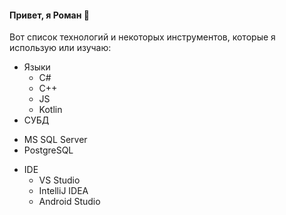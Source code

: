 #### Привет, я Роман 👋

Вот список технологий и некоторых инструментов, которые я использую или изучаю:

* Языки
  + С#
  + C++
  + JS
  + Kotlin
*  СУБД
  + MS SQL Server
  + PostgreSQL
*  IDE
    + VS Studio
    + IntelliJ IDEA
    + Android Studio
